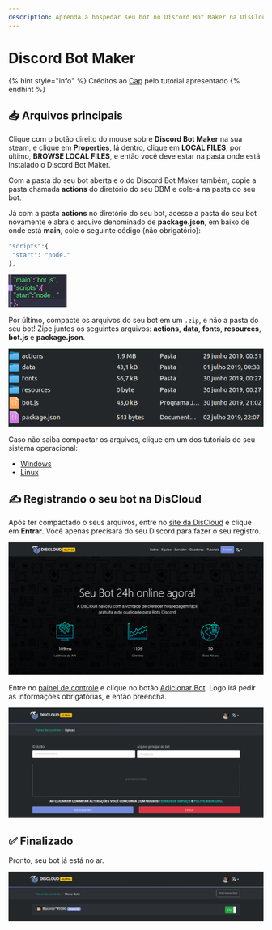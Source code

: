 ```yaml
---
description: Aprenda a hospedar seu bot no Discord Bot Maker na DisCloud
---
```


# Discord Bot Maker

{% hint style="info" %}
Créditos ao [Cap](https://twitter.com/CapOliveiraBr) pelo tutorial apresentado
{% endhint %}

## 📥 Arquivos principais

Clique com o botão direito do mouse sobre **Discord Bot Maker** na sua steam, e clique em **Properties**, lá dentro, clique em **LOCAL FILES**, por último, **BROWSE LOCAL FILES**, e então você deve estar na pasta onde está instalado o Discord Bot Maker.

Com a pasta do seu bot aberta e o do Discord Bot Maker também, copie a pasta chamada **actions** do diretório do seu DBM e cole-á na pasta do seu bot.

Já com a pasta **actions** no diretório do seu bot, acesse a pasta do seu bot novamente e abra o arquivo denominado de **package.json**, em baixo de onde está **main**, cole o seguinte código \(não obrigatório\):

```javascript
"scripts":{
 "start": "node."
},
```

![](../.gitbook/assets/image%20%2815%29.png)

Por último, compacte os arquivos do seu bot em um `.zip`, e não a pasta do seu bot! Zipe juntos os seguintes arquivos: **actions**, **data**, **fonts**, **resources**, **bot.js** e **package.json**.

![](../.gitbook/assets/image%20%2832%29.png)

Caso não saiba compactar os arquivos, clique em um dos tutoriais do seu sistema operacional:

* [Windows](https://bit.ly/2gQwedJ)
* [Linux](https://bit.ly/2KTSYNe)

## ✍ Registrando o seu bot na DisCloud

Após ter compactado o seus arquivos, entre no [site da DisCloud](https://discloudbot.com/) e clique em **Entrar**. Você apenas precisará do seu Discord para fazer o seu registro.

![](../.gitbook/assets/image%20%2817%29.png)



Entre no [painel de controle](https://discloudbot.com/dashboard) e clique no botão [Adicionar Bot](https://discloudbot.com/dashboard/upload). Logo irá pedir as informações obrigatórias, e então preencha.

![](../.gitbook/assets/image%20%2825%29.png)

## ✅ Finalizado

Pronto, seu bot já está no ar.

![](../.gitbook/assets/image%20%2821%29.png)

